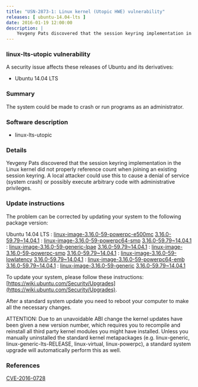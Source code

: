 ```yaml
---
title: "USN-2873-1: Linux kernel (Utopic HWE) vulnerability"
releases: [ ubuntu-14.04-lts ]
date: 2016-01-19 12:00:00
description: |
    Yevgeny Pats discovered that the session keyring implementation in the Linux kernel did not properly reference count when joining an existing session keyring. A local attacker could use this to cause a denial of service (system crash) or possibly execute arbitrary code with administrative privileges. 
--- 
```

 
### linux-lts-utopic vulnerability

A security issue affects these releases of Ubuntu and its derivatives:

* Ubuntu 14.04 LTS

### Summary

The system could be made to crash or run programs as an administrator. 

### Software description

* linux-lts-utopic 

### Details

Yevgeny Pats discovered that the session keyring implementation in the Linux kernel did not properly reference count when joining an existing session keyring. A local attacker could use this to cause a denial of service (system crash) or possibly execute arbitrary code with administrative privileges. 

### Update instructions

The problem can be corrected by updating your system to the following package version:

Ubuntu 14.04 LTS
 : [linux-image-3.16.0-59-powerpc-e500mc](https://launchpad.net/ubuntu/+source/linux-lts-utopic) <span> [3.16.0-59.79~14.04.1](https://launchpad.net/ubuntu/+source/linux-lts-utopic/3.16.0-59.79~14.04.1) </span> 
 : [linux-image-3.16.0-59-powerpc64-smp](https://launchpad.net/ubuntu/+source/linux-lts-utopic) <span> [3.16.0-59.79~14.04.1](https://launchpad.net/ubuntu/+source/linux-lts-utopic/3.16.0-59.79~14.04.1) </span> 
 : [linux-image-3.16.0-59-generic-lpae](https://launchpad.net/ubuntu/+source/linux-lts-utopic) <span> [3.16.0-59.79~14.04.1](https://launchpad.net/ubuntu/+source/linux-lts-utopic/3.16.0-59.79~14.04.1) </span> 
 : [linux-image-3.16.0-59-powerpc-smp](https://launchpad.net/ubuntu/+source/linux-lts-utopic) <span> [3.16.0-59.79~14.04.1](https://launchpad.net/ubuntu/+source/linux-lts-utopic/3.16.0-59.79~14.04.1) </span> 
 : [linux-image-3.16.0-59-lowlatency](https://launchpad.net/ubuntu/+source/linux-lts-utopic) <span> [3.16.0-59.79~14.04.1](https://launchpad.net/ubuntu/+source/linux-lts-utopic/3.16.0-59.79~14.04.1) </span> 
 : [linux-image-3.16.0-59-powerpc64-emb](https://launchpad.net/ubuntu/+source/linux-lts-utopic) <span> [3.16.0-59.79~14.04.1](https://launchpad.net/ubuntu/+source/linux-lts-utopic/3.16.0-59.79~14.04.1) </span> 
 : [linux-image-3.16.0-59-generic](https://launchpad.net/ubuntu/+source/linux-lts-utopic) <span> [3.16.0-59.79~14.04.1](https://launchpad.net/ubuntu/+source/linux-lts-utopic/3.16.0-59.79~14.04.1) </span> 

To update your system, please follow these instructions: [https://wiki.ubuntu.com/Security/Upgrades](https://wiki.ubuntu.com/Security/Upgrades).

After a standard system update you need to reboot your computer to make all the necessary changes.

ATTENTION: Due to an unavoidable ABI change the kernel updates have been given a new version number, which requires you to recompile and reinstall all third party kernel modules you might have installed. Unless you manually uninstalled the standard kernel metapackages (e.g. linux-generic, linux-generic-lts-RELEASE, linux-virtual, linux-powerpc), a standard system upgrade will automatically perform this as well. 

### References

 [CVE-2016-0728](http://people.ubuntu.com/~ubuntu-security/cve/CVE-2016-0728)
 
